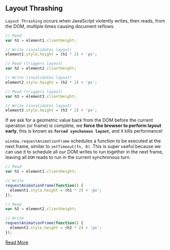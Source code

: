## Layout Thrashing

`Layout Thrashing` occurs when JavaScript violently writes, then reads, from the DOM, multiple times causing document reflows.

```javascript
// Read
var h1 = element1.clientHeight;

// Write (invalidates layout)
element1.style.height = (h1 * 2) + 'px';

// Read (triggers layout)
var h2 = element2.clientHeight;

// Write (invalidates layout)
element2.style.height = (h2 * 2) + 'px';

// Read (triggers layout)
var h3 = element3.clientHeight;

// Write (invalidates layout)
element3.style.height = (h3 * 2) + 'px';
```

If we ask for a geometric value back from the DOM before the current operation (or frame) is complete, we __force the browser to perform layout early__, this is known as __`forced synchonous layout`__, and it kills performance!

`window.requestAnimationFrame` schedules a function to be executed at the next frame, similar to `setTimeout(fn, 0)`. This is super useful because we can use it to schedule all our DOM writes to run together in the next frame, leaving all `DOM` reads to run in the current synchronous turn.

```javascript
// Read
var h1 = element1.clientHeight;

// Write
requestAnimationFrame(function() {
  element1.style.height = (h1 * 2) + 'px';
});

// Read
var h2 = element2.clientHeight;

// Write
requestAnimationFrame(function() {
  element2.style.height = (h2 * 2) + 'px';
});
```

[Read More](http://wilsonpage.co.uk/preventing-layout-thrashing/)